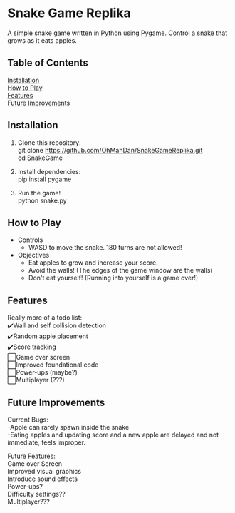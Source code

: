 # Snake Game Replika
A simple snake game written in Python using Pygame. Control a snake that grows as it eats apples.

## Table of Contents
[Installation](#installation)  
[How to Play](#how-to-play)  
[Features](#features)  
[Future Improvements](#future-improvements)

## Installation
1. Clone this repository:  
git clone https://github.com/OhMahDan/SnakeGameReplika.git  
cd SnakeGame

2. Install dependencies:  
pip install pygame

3. Run the game!  
python snake.py

## How to Play
- Controls
    + WASD to move the snake. 180 turns are not allowed!
- Objectives
    + Eat apples to grow and increase your score.
    + Avoid the walls! (The edges of the game window are the walls)
    + Don't eat yourself! (Running into yourself is a game over!)

## Features
Really more of a todo list:  
✔️Wall and self collision detection  
✔️Random apple placement  
✔️Score tracking  
⬜Game over screen  
⬜Improved foundational code  
⬜Power-ups (maybe?)  
⬜Multiplayer (???)  

## Future Improvements
Current Bugs:  
-Apple can rarely spawn inside the snake  
-Eating apples and updating score and a new apple are delayed and not immediate, feels improper.

Future Features:  
Game over Screen  
Improved visual graphics  
Introduce sound effects  
Power-ups?  
Difficulty settings??  
Multiplayer???